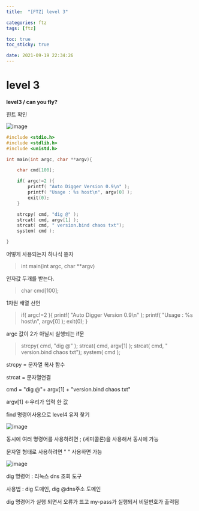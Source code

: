 ```yaml
---
title:  "[FTZ] level 3"

categories: ftz
tags: [ftz]

toc: true
toc_sticky: true

date: 2021-09-19 22:34:26
---
```


# level 3

**level3 / can you fly?**

힌트 확인

![image](https://user-images.githubusercontent.com/69203345/133926083-d58ce970-c12c-47c1-925f-48db62c9128c.png)

```c
#include <stdio.h>
#include <stdlib.h>
#include <unistd.h>

int main(int argc, char **argv){

    char cmd[100];

    if( argc!=2 ){
        printf( "Auto Digger Version 0.9\n" );
        printf( "Usage : %s host\n", argv[0] );
        exit(0);
    }

    strcpy( cmd, "dig @" );
    strcat( cmd, argv[1] );
    strcat( cmd, " version.bind chaos txt");
    system( cmd );

}
```

어떻게 사용되는지 하나식 뜯자

> int main(int argc, char **argv)

인자값 두개를 받는다.

>    char cmd[100];

1차원 배열 선언

>    if( argc!=2 ){
>          printf( "Auto Digger Version 0.9\n" );
>          printf( "Usage : %s host\n", argv[0] );
>          exit(0);
>      }

argc 값이 2가 아닐시 실행되는 if문

>    strcpy( cmd, "dig @" );
>      strcat( cmd, argv[1] );
>      strcat( cmd, " version.bind chaos txt");
>      system( cmd );

strcpy = 문자열 복사 함수

strcat = 문자열연결

cmd = "dig @"+ argv[1] + "version.bind chaos txt"

argv[1] ←우리가 입력 한 값

find 명령어사용으로 level4 유저 찾기

![image](https://user-images.githubusercontent.com/69203345/133928036-f7abd758-7fec-4d28-8cd6-eb3a13a10c9d.png)

동시에 여러 명령어를 사용하려면 ; (세미콜론)을 사용해서 동시에 가능

문자열 형태로 사용하려면  " " 사용하면 가능

![image](https://user-images.githubusercontent.com/69203345/133929056-3f1530f8-51a6-441e-bd74-dfd9fc2df83a.png)

dig 명령어 : 리눅스 dns 조회 도구

사용법 : dig 도매인, dig @dns주소 도메인

dig 명령어가 실행 되면서 오류가 뜨고 my-pass가 실행되서 비밀번호가 출력됨

